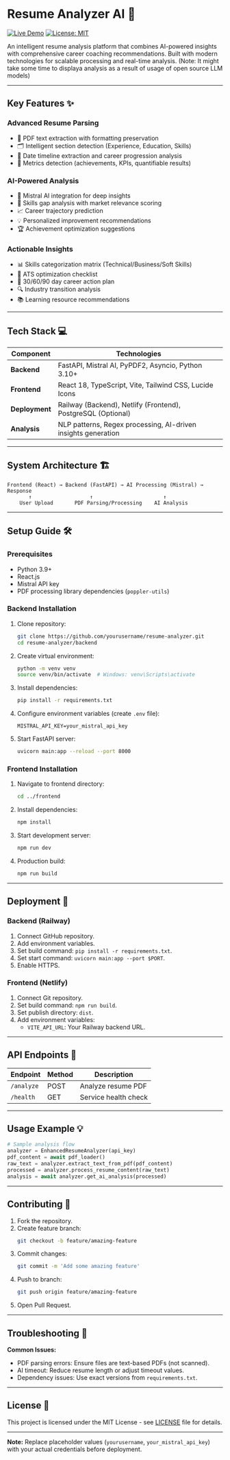 
# Resume Analyzer AI 🤖

[![Live Demo](https://img.shields.io/badge/Demo-Live%20Project-green?style=for-the-badge)](https://resume-analyze-ai.netlify.app)
[![License: MIT](https://img.shields.io/badge/License-MIT-blue.svg?style=for-the-badge)](https://opensource.org/licenses/MIT)

An intelligent resume analysis platform that combines AI-powered insights with comprehensive career coaching recommendations. Built with modern technologies for scalable processing and real-time analysis.
(Note: It might take some time to displaya analysis as a result of usage of open source LLM models)


---

## Key Features ✨

### Advanced Resume Parsing
- 📄 PDF text extraction with formatting preservation
- 🗂️ Intelligent section detection (Experience, Education, Skills)
- 📅 Date timeline extraction and career progression analysis
- 🔢 Metrics detection (achievements, KPIs, quantifiable results)

### AI-Powered Analysis
- 🤖 Mistral AI integration for deep insights
- 🎯 Skills gap analysis with market relevance scoring
- 📈 Career trajectory prediction
- 💡 Personalized improvement recommendations
- 🏆 Achievement optimization suggestions

### Actionable Insights
- 📊 Skills categorization matrix (Technical/Business/Soft Skills)
- 📝 ATS optimization checklist
- 🚀 30/60/90 day career action plan
- 🔍 Industry transition analysis
- 📚 Learning resource recommendations

---

## Tech Stack 💻

| Component       | Technologies                                                                 |
|-----------------|-----------------------------------------------------------------------------|
| **Backend**     | FastAPI, Mistral AI, PyPDF2, Asyncio, Python 3.10+                          |
| **Frontend**    | React 18, TypeScript, Vite, Tailwind CSS, Lucide Icons                      |
| **Deployment**  | Railway (Backend), Netlify (Frontend), PostgreSQL (Optional)                |
| **Analysis**    | NLP patterns, Regex processing, AI-driven insights generation               |

---

## System Architecture 🏗️

```
Frontend (React) → Backend (FastAPI) → AI Processing (Mistral) → Response
       ↑                   ↑                       ↑
    User Upload       PDF Parsing/Processing    AI Analysis
```

---

## Setup Guide 🛠️

### Prerequisites
- Python 3.9+
- React.js
- Mistral API key
- PDF processing library dependencies (`poppler-utils`)

### Backend Installation

1. Clone repository:
   ```bash
   git clone https://github.com/yourusername/resume-analyzer.git
   cd resume-analyzer/backend
   ```

2. Create virtual environment:
   ```bash
   python -m venv venv
   source venv/bin/activate  # Windows: venv\Scripts\activate
   ```

3. Install dependencies:
   ```bash
   pip install -r requirements.txt
   ```

4. Configure environment variables (create `.env` file):
   ```env
   MISTRAL_API_KEY=your_mistral_api_key
   ```

5. Start FastAPI server:
   ```bash
   uvicorn main:app --reload --port 8000
   ```

### Frontend Installation

1. Navigate to frontend directory:
   ```bash
   cd ../frontend
   ```

2. Install dependencies:
   ```bash
   npm install
   ```

3. Start development server:
   ```bash
   npm run dev
   ```

4. Production build:
   ```bash
   npm run build
   ```

---

## Deployment 🚀

### Backend (Railway)
1. Connect GitHub repository.
2. Add environment variables.
3. Set build command: `pip install -r requirements.txt`.
4. Set start command: `uvicorn main:app --port $PORT`.
5. Enable HTTPS.

### Frontend (Netlify)
1. Connect Git repository.
2. Set build command: `npm run build`.
3. Set publish directory: `dist`.
4. Add environment variables:
   - `VITE_API_URL`: Your Railway backend URL.

---

## API Endpoints 📡

| Endpoint       | Method | Description                         |
|----------------|--------|-------------------------------------|
| `/analyze`     | POST   | Analyze resume PDF                  |
| `/health`      | GET    | Service health check                |

---

## Usage Example 💡

```python
# Sample analysis flow
analyzer = EnhancedResumeAnalyzer(api_key)
pdf_content = await pdf_loader()
raw_text = analyzer.extract_text_from_pdf(pdf_content)
processed = analyzer.process_resume_content(raw_text)
analysis = await analyzer.get_ai_analysis(processed)
```

---

## Contributing 🤝

1. Fork the repository.
2. Create feature branch:
   ```bash
   git checkout -b feature/amazing-feature
   ```
3. Commit changes:
   ```bash
   git commit -m 'Add some amazing feature'
   ```
4. Push to branch:
   ```bash
   git push origin feature/amazing-feature
   ```
5. Open Pull Request.

---

## Troubleshooting 🔧

**Common Issues:**
- PDF parsing errors: Ensure files are text-based PDFs (not scanned).
- AI timeout: Reduce resume length or adjust timeout values.
- Dependency issues: Use exact versions from `requirements.txt`.

---

## License 📄

This project is licensed under the MIT License - see [LICENSE](LICENSE) file for details.

---

**Note:** Replace placeholder values (`yourusername`, `your_mistral_api_key`) with your actual credentials before deployment.
```
